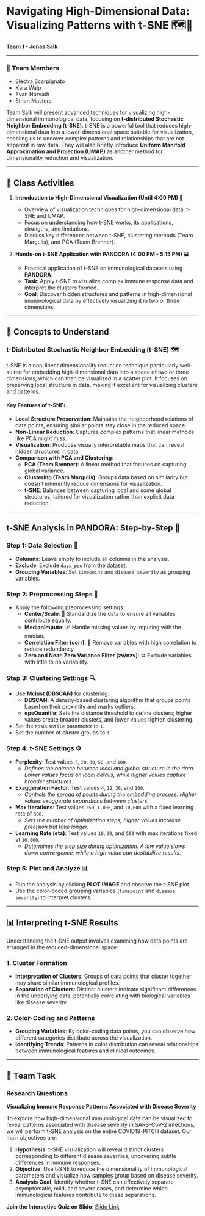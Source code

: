 # Navigating High-Dimensional Data: Visualizing Patterns with t-SNE 🗺️🔬
**Team 1 - Jonas Salk**

---

### 👥 Team Members
- Electra Scarpignato
- Kara Walp
- Evan Horvath
- Ethan Masters

Team Salk will present advanced techniques for visualizing high-dimensional immunological data, focusing on **t-distributed Stochastic Neighbor Embedding (t-SNE)**. t-SNE is a powerful tool that reduces high-dimensional data into a lower-dimensional space suitable for visualization, enabling us to uncover complex patterns and relationships that are not apparent in raw data. They will also briefly introduce **Uniform Manifold Approximation and Projection (UMAP)** as another method for dimensionality reduction and visualization.

---

## 🌟 Class Activities

1. **Introduction to High-Dimensional Visualization (Until 4:00 PM) 🧠**
   - Overview of visualization techniques for high-dimensional data: t-SNE and UMAP.
   - Focus on understanding how t-SNE works, its applications, strengths, and limitations.
   - Discuss key differences between t-SNE, clustering methods (Team Margulis), and PCA (Team Brenner).

2. **Hands-on t-SNE Application with PANDORA (4:00 PM - 5:15 PM) 💻**
   - Practical application of t-SNE on immunological datasets using **PANDORA**.
   - **Task**: Apply t-SNE to visualize complex immune response data and interpret the clusters formed.
   - **Goal**: Discover hidden structures and patterns in high-dimensional immunological data by effectively visualizing it in two or three dimensions.

---

## 🧩 Concepts to Understand

### t-Distributed Stochastic Neighbor Embedding (t-SNE) 🗺️
t-SNE is a non-linear dimensionality reduction technique particularly well-suited for embedding high-dimensional data into a space of two or three dimensions, which can then be visualized in a scatter plot. It focuses on preserving local structure in data, making it excellent for visualizing clusters and patterns.

#### Key Features of t-SNE:
- **Local Structure Preservation**: Maintains the neighborhood relations of data points, ensuring similar points stay close in the reduced space.
- **Non-Linear Reduction**: Captures complex patterns that linear methods like PCA might miss.
- **Visualization**: Produces visually interpretable maps that can reveal hidden structures in data.
- **Comparison with PCA and Clustering**:
  - **PCA (Team Brenner)**: A linear method that focuses on capturing global variance.
  - **Clustering (Team Margulis)**: Groups data based on similarity but doesn't inherently reduce dimensions for visualization.
  - **t-SNE**: Balances between capturing local and some global structures, tailored for visualization rather than explicit data reduction.

---

## t-SNE Analysis in PANDORA: Step-by-Step 🚀

### Step 1: Data Selection 📂
- **Columns**: Leave empty to include all columns in the analysis.
- **Exclude**: Exclude `days_pso` from the dataset.
- **Grouping Variables**: Set `timepoint` and `disease severity` as grouping variables.

### Step 2: Preprocessing Steps 🧹
- Apply the following preprocessing settings:
  - **Center/Scale**: 📏 Standardize the data to ensure all variables contribute equally.
  - **MedianImpute**: 🩹 Handle missing values by imputing with the median.
  - **Correlation Filter (corr)**: 🔗 Remove variables with high correlation to reduce redundancy.
  - **Zero and Near-Zero Variance Filter (zv/nzv)**: ⚙️ Exclude variables with little to no variability.

### Step 3: Clustering Settings 🔍
- Use **Mclust (DBSCAN)** for clustering:
  - **DBSCAN**: A density-based clustering algorithm that groups points based on their proximity and marks outliers.
  - **epsQuantile**: Sets the distance threshold to define clusters; higher values create broader clusters, and lower values tighten clustering.
- Set the `epsQuantile` parameter to `1`.
- Set the number of cluster groups to `3`.

### Step 4: t-SNE Settings ⚙️
- **Perplexity**: Test values `5`, `20`, `30`, `50`, and `100`.
  - *Defines the balance between local and global structure in the data. Lower values focus on local details, while higher values capture broader structures.*
- **Exaggeration Factor**: Test values `4`, `12`, `36`, and `100`.
  - *Controls the spread of points during the embedding process. Higher values exaggerate separations between clusters.*
- **Max Iterations**: Test values `250`, `1,000`, and `10,000` with a fixed learning rate of `500`.
  - *Sets the number of optimization steps; higher values increase precision but take longer.*
- **Learning Rate (eta)**: Test values `10`, `30`, and `500` with max iterations fixed at `10,000`.
  - *Determines the step size during optimization. A low value slows down convergence, while a high value can destabilize results.*

### Step 5: Plot and Analyze 📊
- Run the analysis by clicking **PLOT IMAGE** and observe the t-SNE plot.
- Use the color-coded grouping variables (`timepoint` and `disease severity`) to interpret clusters.

---

## 📊 Interpreting t-SNE Results

Understanding the t-SNE output involves examining how data points are arranged in the reduced-dimensional space:

### 1. **Cluster Formation**
- **Interpretation of Clusters**: Groups of data points that cluster together may share similar immunological profiles.
- **Separation of Clusters**: Distinct clusters indicate significant differences in the underlying data, potentially correlating with biological variables like disease severity.

### 2. **Color-Coding and Patterns**
- **Grouping Variables**: By color-coding data points, you can observe how different categories distribute across the visualization.
- **Identifying Trends**: Patterns in color distribution can reveal relationships between immunological features and clinical outcomes.

---

## 🎯 Team Task

### Research Questions

**Visualizing Immune Response Patterns Associated with Disease Severity**

To explore how high-dimensional immunological data can be visualized to reveal patterns associated with disease severity in SARS-CoV-2 infections, we will perform t-SNE analysis on the entire COVID19-PITCH dataset. Our main objectives are:

1. **Hypothesis**: t-SNE visualization will reveal distinct clusters corresponding to different disease severities, uncovering subtle differences in immune responses.
2. **Objective**: Use t-SNE to reduce the dimensionality of immunological parameters and visualize how samples group based on disease severity.
3. **Analysis Goal**: Identify whether t-SNE can effectively separate asymptomatic, mild, and severe cases, and determine which immunological features contribute to these separations.

**Join the Interactive Quiz on Slido**: [Slido Link](TBD)

